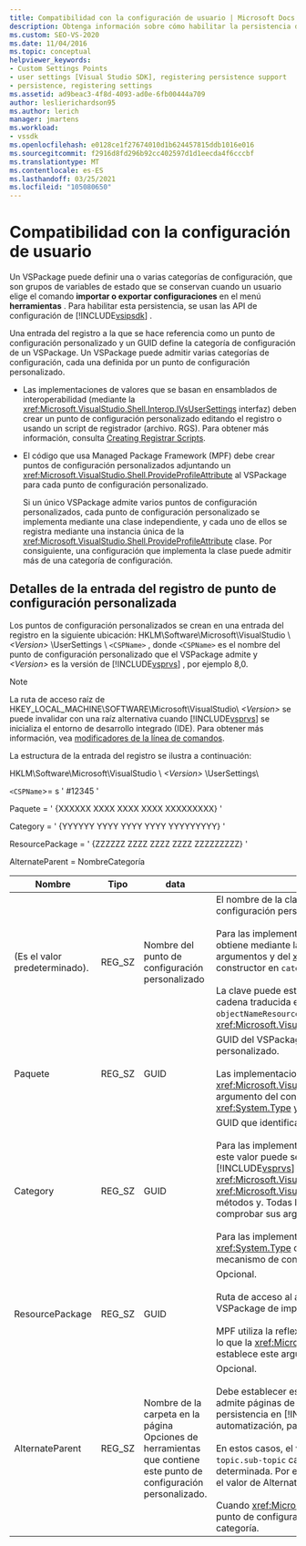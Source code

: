 ```yaml
---
title: Compatibilidad con la configuración de usuario | Microsoft Docs
description: Obtenga información sobre cómo habilitar la persistencia de las categorías de configuración mediante las API de configuración del SDK de Visual Studio.
ms.custom: SEO-VS-2020
ms.date: 11/04/2016
ms.topic: conceptual
helpviewer_keywords:
- Custom Settings Points
- user settings [Visual Studio SDK], registering persistence support
- persistence, registering settings
ms.assetid: ad9beac3-4f8d-4093-ad0e-6fb00444a709
author: leslierichardson95
ms.author: lerich
manager: jmartens
ms.workload:
- vssdk
ms.openlocfilehash: e0128ce1f27674010d1b624457815ddb1016e016
ms.sourcegitcommit: f2916d8fd296b92cc402597d1d1eecda4f6cccbf
ms.translationtype: MT
ms.contentlocale: es-ES
ms.lasthandoff: 03/25/2021
ms.locfileid: "105080650"
---
```

# <a name="support-for-user-settings"></a>Compatibilidad con la configuración de usuario
Un VSPackage puede definir una o varias categorías de configuración, que son grupos de variables de estado que se conservan cuando un usuario elige el comando **importar o exportar configuraciones** en el menú **herramientas** . Para habilitar esta persistencia, se usan las API de configuración de [!INCLUDE[vsipsdk](../../extensibility/includes/vsipsdk_md.md)] .

 Una entrada del registro a la que se hace referencia como un punto de configuración personalizado y un GUID define la categoría de configuración de un VSPackage. Un VSPackage puede admitir varias categorías de configuración, cada una definida por un punto de configuración personalizado.

- Las implementaciones de valores que se basan en ensamblados de interoperabilidad (mediante la <xref:Microsoft.VisualStudio.Shell.Interop.IVsUserSettings> interfaz) deben crear un punto de configuración personalizado editando el registro o usando un script de registrador (archivo. RGS). Para obtener más información, consulta [Creating Registrar Scripts](/cpp/atl/creating-registrar-scripts).

- El código que usa Managed Package Framework (MPF) debe crear puntos de configuración personalizados adjuntando un <xref:Microsoft.VisualStudio.Shell.ProvideProfileAttribute> al VSPackage para cada punto de configuración personalizado.

     Si un único VSPackage admite varios puntos de configuración personalizados, cada punto de configuración personalizado se implementa mediante una clase independiente, y cada uno de ellos se registra mediante una instancia única de la <xref:Microsoft.VisualStudio.Shell.ProvideProfileAttribute> clase. Por consiguiente, una configuración que implementa la clase puede admitir más de una categoría de configuración.

## <a name="custom-settings-point-registry-entry-details"></a>Detalles de la entrada del registro de punto de configuración personalizada
 Los puntos de configuración personalizados se crean en una entrada del registro en la siguiente ubicación: HKLM\Software\Microsoft\VisualStudio \\ *\<Version>* \UserSettings \\ `<CSPName>` , donde `<CSPName>` es el nombre del punto de configuración personalizado que el VSPackage admite y *\<Version>* es la versión de [!INCLUDE[vsprvs](../../code-quality/includes/vsprvs_md.md)] , por ejemplo 8,0.

> [!NOTE]
> La ruta de acceso raíz de HKEY_LOCAL_MACHINE\SOFTWARE\Microsoft\VisualStudio\\ *\<Version>* se puede invalidar con una raíz alternativa cuando [!INCLUDE[vsprvs](../../code-quality/includes/vsprvs_md.md)] se inicializa el entorno de desarrollo integrado (IDE). Para obtener más información, vea [modificadores de la línea de comandos](../../extensibility/command-line-switches-visual-studio-sdk.md).

 La estructura de la entrada del registro se ilustra a continuación:

 HKLM\Software\Microsoft\VisualStudio \\ *\<Version>* \UserSettings\

 `<CSPName`>= s ' #12345 '

 Paquete = ' {XXXXXX XXXX XXXX XXXX XXXXXXXXX} '

 Category = ' {YYYYYY YYYY YYYY YYYY YYYYYYYYY} '

 ResourcePackage = ' {ZZZZZZ ZZZZ ZZZZ ZZZZ ZZZZZZZZZ} '

 AlternateParent = NombreCategoría

| Nombre | Tipo | data | Descripción |
|-----------------|--------| - | - |
| (Es el valor predeterminado). | REG_SZ | Nombre del punto de configuración personalizado | El nombre de la clave, `<CSPName`>, es el nombre no traducido del punto de configuración personalizado.<br /><br /> Para las implementaciones basadas en MPF, el nombre de la clave se obtiene mediante la combinación `categoryName` `objectName` de los argumentos y del <xref:Microsoft.VisualStudio.Shell.ProvideProfileAttribute> constructor en `categoryName_objectName` .<br /><br /> La clave puede estar vacía o puede contener el ID. de referencia de la cadena traducida en un archivo DLL satélite. Este valor se obtiene del `objectNameResourceID` argumento en el <xref:Microsoft.VisualStudio.Shell.ProvideProfileAttribute> constructor. |
| Paquete | REG_SZ | GUID | GUID del VSPackage que implementa el punto de configuración personalizado.<br /><br /> Las implementaciones basadas en MPF mediante la <xref:Microsoft.VisualStudio.Shell.ProvideProfileAttribute> clase, usan el argumento del constructor `objectType` que contiene el VSPackage <xref:System.Type> y la reflexión para obtener este valor. |
| Category | REG_SZ | GUID | GUID que identifica la categoría de configuración.<br /><br /> Para las implementaciones basadas en ensamblados de interoperabilidad, este valor puede ser un GUID elegido arbitrariamente, que el [!INCLUDE[vsprvs](../../code-quality/includes/vsprvs_md.md)] IDE pasa a los <xref:Microsoft.VisualStudio.Shell.Interop.IVsUserSettings.ExportSettings%2A> <xref:Microsoft.VisualStudio.Shell.Interop.IVsUserSettings.ImportSettings%2A> métodos y. Todas las implementaciones de estos dos métodos deben comprobar sus argumentos GUID.<br /><br /> Para las implementaciones basadas en MPF, este GUID lo obtiene el <xref:System.Type> de la clase que implementa el [!INCLUDE[vsprvs](../../code-quality/includes/vsprvs_md.md)] mecanismo de configuración. |
| ResourcePackage | REG_SZ | GUID | Opcional.<br /><br /> Ruta de acceso al archivo DLL satélite que contiene cadenas traducidas si el VSPackage de implementación no las proporciona.<br /><br /> MPF utiliza la reflexión para obtener el VSPackage de recursos correcto, por lo que la <xref:Microsoft.VisualStudio.Shell.ProvideProfileAttribute> clase no establece este argumento. |
| AlternateParent | REG_SZ | Nombre de la carpeta en la página Opciones de herramientas que contiene este punto de configuración personalizado. | Opcional.<br /><br /> Debe establecer este valor solo si una implementación de configuración admite páginas de **Opciones de herramientas** que usan el mecanismo de persistencia en [!INCLUDE[vsipsdk](../../extensibility/includes/vsipsdk_md.md)] , en lugar del mecanismo del modelo de automatización, para guardar el estado.<br /><br /> En estos casos, el valor de la clave AlternateParent es la `topic` sección de la `topic.sub-topic` cadena que se usa para identificar la página **ToolsOptions** determinada. Por ejemplo, para la página **ToolsOptions** , `"TextEditor.Basic"` el valor de AlternateParent sería `"TextEditor"` .<br /><br /> Cuando <xref:Microsoft.VisualStudio.Shell.ProvideProfileAttribute> genera el punto de configuración personalizado, es el mismo que el nombre de categoría. |
